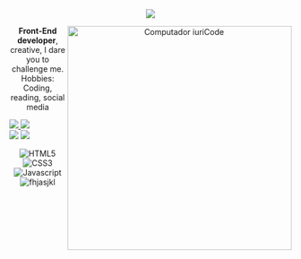 <center>
 <img src="https://github.com/brigiddesigner/brigiddesigner/blob/b91cf8d8394e2e2db65a0003a24a55c59360bd84/cobrinha.gif">
<center>
<img src="https://raw.githubusercontent.com/MicaelliMedeiros/micaellimedeiros/master/image/computer-illustration.png" min-width="400px" max-width="400px" width="400px" align="right" alt="Computador iuriCode">

<p align="left">


<b>Front-End developer</b>, creative, I dare you to challenge me. Hobbies: Coding, reading, social media


</p>
<p align="left">
<a href="https://twitter.com/brigiddesigner"><img src="https://img.shields.io/badge/Twitter-1DA1F2?style=for-the-badge&logo=twitter&logoColor=white">
<a href="https://br.linkedin.com/"><img src="https://img.shields.io/badge/LinkedIn-0077B5?style=for-the-badge&logo=linkedin&logoColor=white"></a>
 <br>
<a href="mailto:brigiddesigner@gmail.com" rel="_blank"><img "rel="noopener noreferrer" src="https://img.shields.io/badge/Gmail-D14836?style=for-the-badge&logo=gmail&logoColor=white"></a>
<a href="https://github.com/brigiddesigner"><img src="https://img.shields.io/badge/GitHub-100000?style=for-the-badge&logo=github&logoColor=white"></a>
 
 
![HTML5](https://img.shields.io/badge/HTML-239120?style=for-the-badge&logo=html5&logoColor=white)
![CSS3](https://img.shields.io/badge/CSS-239120?&style=for-the-badge&logo=css3&logoColor=white)
![Javascript](https://img.shields.io/badge/JavaScript-323330?style=for-the-badge&logo=javascript&logoColor=F7DF1E) 
<br>
 ![fhjasjkl](https://komarev.com/ghpvc/?username=brigiddesigner)
</p>
